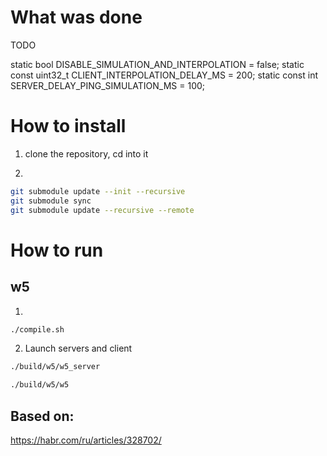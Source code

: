 # What was done

TODO

static bool DISABLE_SIMULATION_AND_INTERPOLATION = false;
static const uint32_t CLIENT_INTERPOLATION_DELAY_MS = 200;
static const int SERVER_DELAY_PING_SIMULATION_MS = 100;

# How to install

1) clone the repository, cd into it

2)
```bash
git submodule update --init --recursive
git submodule sync
git submodule update --recursive --remote
```

# How to run

## w5

1)
```bash
./compile.sh
```

2) Launch servers and client

```bash
./build/w5/w5_server
```

```bash
./build/w5/w5
```

## Based on:

https://habr.com/ru/articles/328702/
